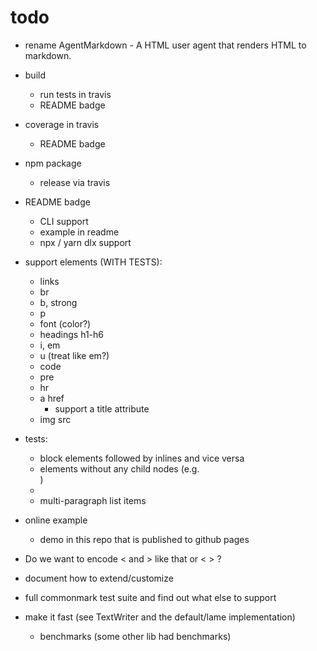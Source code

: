 # todo

- rename AgentMarkdown - A HTML user agent that renders HTML to markdown.
- build
  - run tests in travis
  - README badge
- coverage in travis
  - README badge
- npm package
  - release via travis
- README badge
  - CLI support
  - example in readme
  - npx / yarn dlx support

- support elements (WITH TESTS):
  + links
  + br
  + b, strong
  - p
  - font (color?)
  + headings h1-h6
  + i, em
  + u (treat like em?)
  + code
  + pre
  + hr
  + a href
    + support a title attribute
  - img src
- tests:
  + block elements followed by inlines and vice versa
  - elements without any child nodes (e.g. <div></div>)
  - <div><br></div>
  - multi-paragraph list items

- online example
  - demo in this repo that is published to github pages

- Do we want to encode &lt; and &gt; like that or \< \> ?
- document how to extend/customize
- full commonmark test suite and find out what else to support
- make it fast (see TextWriter and the default/lame implementation)
  - benchmarks (some other lib had benchmarks)
